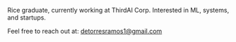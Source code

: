 Rice graduate, currently working at ThirdAI Corp. Interested in ML, systems, and startups. 

Feel free to reach out at: detorresramos1@gmail.com
